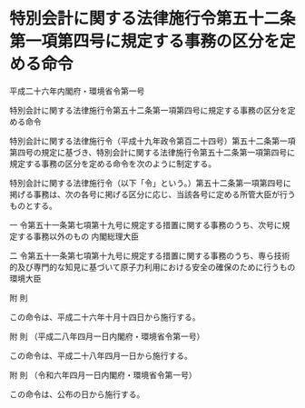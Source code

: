 # 特別会計に関する法律施行令第五十二条第一項第四号に規定する事務の区分を定める命令

平成二十六年内閣府・環境省令第一号

特別会計に関する法律施行令第五十二条第一項第四号に規定する事務の区分を定める命令

特別会計に関する法律施行令（平成十九年政令第百二十四号）第五十二条第一項第四号の規定に基づき、特別会計に関する法律施行令第五十二条第一項第四号に規定する事務の区分を定める命令を次のように制定する。

特別会計に関する法律施行令（以下「令」という。）第五十二条第一項第四号に掲げる事務は、次の各号に掲げる区分に応じ、当該各号に定める所管大臣が行うものとする。

一 令第五十一条第七項第十九号に規定する措置に関する事務のうち、次号に規定する事務以外のもの 内閣総理大臣

二 令第五十一条第七項第十九号に規定する措置に関する事務のうち、専ら技術的及び専門的な知見に基づいて原子力利用における安全の確保のために行うもの 環境大臣

附 則

この命令は、平成二十六年十月十四日から施行する。

附 則 （平成二八年四月一日内閣府・環境省令第一号）

この命令は、平成二十八年四月一日から施行する。

附 則 （令和六年四月一日内閣府・環境省令第一号）

この命令は、公布の日から施行する。
